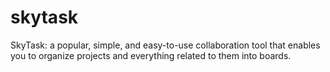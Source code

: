 # skytask
SkyTask: a popular, simple, and easy-to-use collaboration tool that enables you to organize projects and everything related to them into boards.
